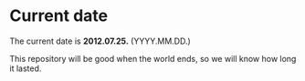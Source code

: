 # Current date

The current date is **2012.07.25.** (YYYY.MM.DD.)

This repository will be good when the world ends, so we will know how long it lasted.